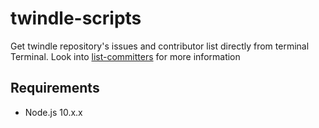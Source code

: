 # twindle-scripts

Get twindle repository's issues and contributor list directly from terminal Terminal. Look into [list-committers](list-committers) for more information


## Requirements

- Node.js 10.x.x
